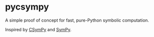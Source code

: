 pycsympy
========

A simple proof of concept for fast, pure-Python symbolic computation.

Inspired by [CSymPy](https://github.com/certik/csympy) and [SymPy](http://sympy.org).
